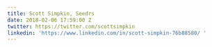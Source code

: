 ```yaml
---
title: Scott Simpkin, Seedrs
date: 2018-02-06 17:59:00 Z
twitter: https://twitter.com/scottsimpkin
linkedin: 'https://www.linkedin.com/in/scott-simpkin-76b88580/ '
---
```


